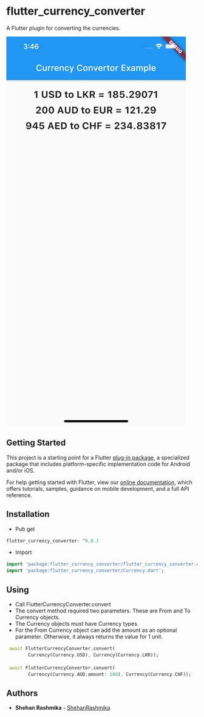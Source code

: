 # flutter_currency_converter

A Flutter plugin for converting the currencies.

![Image Cropping Preview](assets/ss_1.png)

## Getting Started

This project is a starting point for a Flutter
[plug-in package](https://flutter.dev/developing-packages/),
a specialized package that includes platform-specific implementation code for
Android and/or iOS.

For help getting started with Flutter, view our
[online documentation](https://flutter.dev/docs), which offers tutorials,
samples, guidance on mobile development, and a full API reference.


## Installation
 - Pub get
```dart
flutter_currency_converter: ^0.0.1
```
 - Import

```dart
import 'package:flutter_currency_converter/flutter_currency_converter.dart';
import 'package:flutter_currency_converter/Currency.dart';
```

## Using
 - Call FlutterCurrencyConverter.convert
 - The convert method required two parameters. These are From and To Currency objects.
 - The Currency objects must have Currency types.
 - For the From Currency object can add the amount as an optional parameter. Otherwise, it always returns the value for 1 unit.
```dart
 await FlutterCurrencyConverter.convert(
        Currency(Currency.USD), Currency(Currency.LKR));

 await FlutterCurrencyConverter.convert(
        Currency(Currency.AUD,amount: 100), Currency(Currency.CHF));

  ```

## Authors

* **Shehan Rashmika**  - [ShehanRashmika](https://github.com/ShehanRashmika)
